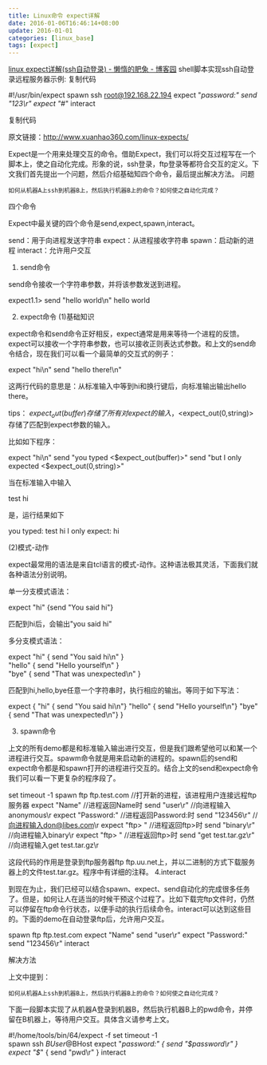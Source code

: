 ```yaml
---
title: Linux命令 expect详解
date: 2016-01-06T16:46:14+08:00
update: 2016-01-01
categories: [linux_base]
tags: [expect]
---
```


[linux expect详解(ssh自动登录) - 懒惰的肥兔 - 博客园](http://www.cnblogs.com/lzrabbit/p/4298794.html)
shell脚本实现ssh自动登录远程服务器示例:
复制代码

#!/usr/bin/expect
spawn ssh root@192.168.22.194
expect "*password:"
send "123\r"
expect "*#"
interact


复制代码

原文链接：http://www.xuanhao360.com/linux-expects/

Expect是一个用来处理交互的命令。借助Expect，我们可以将交互过程写在一个脚本上，使之自动化完成。形象的说，ssh登录，ftp登录等都符合交互的定义。下文我们首先提出一个问题，然后介绍基础知四个命令，最后提出解决方法。
问题

    如何从机器A上ssh到机器B上，然后执行机器B上的命令？如何使之自动化完成？

四个命令

Expect中最关键的四个命令是send,expect,spawn,interact。

send：用于向进程发送字符串
expect：从进程接收字符串
spawn：启动新的进程
interact：允许用户交互

1. send命令

send命令接收一个字符串参数，并将该参数发送到进程。

expect1.1> send "hello world\n"
hello world

2. expect命令
(1)基础知识

expect命令和send命令正好相反，expect通常是用来等待一个进程的反馈。expect可以接收一个字符串参数，也可以接收正则表达式参数。和上文的send命令结合，现在我们可以看一个最简单的交互式的例子：

expect "hi\n"
send "hello there!\n"

这两行代码的意思是：从标准输入中等到hi和换行键后，向标准输出输出hello there。

tips： $expect_out(buffer)存储了所有对expect的输入，<$expect_out(0,string)>存储了匹配到expect参数的输入。

比如如下程序：

expect "hi\n"
send "you typed <$expect_out(buffer)>"
send "but I only expected <$expect_out(0,string)>"

当在标准输入中输入

test
hi

是，运行结果如下

you typed: test
hi
I only expect: hi

(2)模式-动作

expect最常用的语法是来自tcl语言的模式-动作。这种语法极其灵活，下面我们就各种语法分别说明。

单一分支模式语法：

expect "hi" {send "You said hi"}

匹配到hi后，会输出"you said hi"

多分支模式语法：

expect "hi" { send "You said hi\n" } \
"hello" { send "Hello yourself\n" } \
"bye" { send "That was unexpected\n" }

匹配到hi,hello,bye任意一个字符串时，执行相应的输出。等同于如下写法：

expect {
"hi" { send "You said hi\n"}
"hello" { send "Hello yourself\n"}
"bye" { send "That was unexpected\n"}
}

3. spawn命令

上文的所有demo都是和标准输入输出进行交互，但是我们跟希望他可以和某一个进程进行交互。spawm命令就是用来启动新的进程的。spawn后的send和expect命令都是和spawn打开的进程进行交互的。结合上文的send和expect命令我们可以看一下更复杂的程序段了。

set timeout -1
spawn ftp ftp.test.com      //打开新的进程，该进程用户连接远程ftp服务器
expect "Name"             //进程返回Name时
send "user\r"        //向进程输入anonymous\r
expect "Password:"        //进程返回Password:时
send "123456\r"    //向进程输入don@libes.com\r
expect "ftp> "            //进程返回ftp>时
send "binary\r"           //向进程输入binary\r
expect "ftp> "            //进程返回ftp>时
send "get test.tar.gz\r"  //向进程输入get test.tar.gz\r

这段代码的作用是登录到ftp服务器ftp ftp.uu.net上，并以二进制的方式下载服务器上的文件test.tar.gz。程序中有详细的注释。
4.interact

到现在为止，我们已经可以结合spawn、expect、send自动化的完成很多任务了。但是，如何让人在适当的时候干预这个过程了。比如下载完ftp文件时，仍然可以停留在ftp命令行状态，以便手动的执行后续命令。interact可以达到这些目的。下面的demo在自动登录ftp后，允许用户交互。

spawn ftp ftp.test.com
expect "Name"
send "user\r"
expect "Password:"
send "123456\r"
interact

解决方法

上文中提到：

    如何从机器A上ssh到机器B上，然后执行机器B上的命令？如何使之自动化完成？

下面一段脚本实现了从机器A登录到机器B，然后执行机器B上的pwd命令，并停留在B机器上，等待用户交互。具体含义请参考上文。

#!/home/tools/bin/64/expect -f
 set timeout -1  
 spawn ssh $BUser@$BHost
 expect  "*password:" { send "$password\r" }
 expect  "$*" { send "pwd\r" }
 interact
